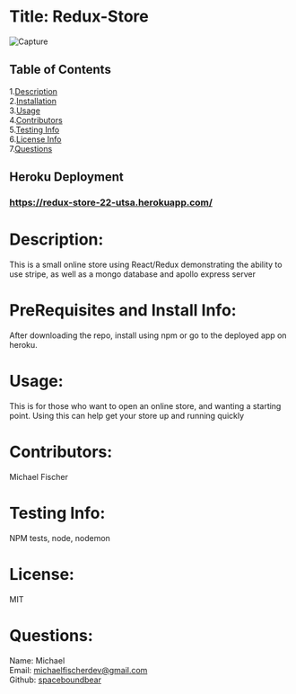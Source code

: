 
  # Title: Redux-Store
  
  ![Capture](https://user-images.githubusercontent.com/86039208/148846983-60dad711-dcf0-4d2e-927d-62cd2fba6f3d.PNG)

  
  ## Table of Contents
  1.[Description](#description)</br>
  2.[Installation](#installation)</br>
  3.[Usage](#usage)</br>
  4.[Contributors](#contributors)</br>
  5.[Testing Info](#testing)</br>
  6.[License Info](#license)</br>
  7.[Questions](#questions)</br>  
  
  ## Heroku Deployment
  ### https://redux-store-22-utsa.herokuapp.com/


  # <span id="desc"></span>
  # Description: 
  This is a small online store using React/Redux demonstrating the ability to use stripe, as well as a mongo database and apollo express server
  # <span id="installation"></span>
  # PreRequisites and Install Info:
  After downloading the repo, install using npm or go to the deployed app on heroku.
  # <span id="usage"></span>
  # Usage:
  This is for those who want to open an online store, and wanting a starting point. Using this can help get your store up and running quickly
  # <span id="contributors"></span>
  # Contributors:
  Michael Fischer
  # <span id="testing"></span>
  # Testing Info: 
  NPM tests, node, nodemon
  # <span id="license"></span>
  # License:
  MIT
  # <span id="questions"></span>
  # Questions:
  Name: Michael  
  Email: michaelfischerdev@gmail.com  
  Github: [spaceboundbear](www.github.com/spaceboundbear)  
  

